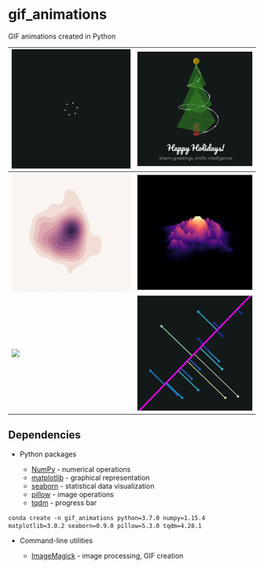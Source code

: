 # gif_animations

GIF animations created in Python

| ![](snowflake.gif) | ![](christmas.gif) |
|-|-|
| ![](kde.gif) | ![](mountain.gif) |
| ![](cubes.gif) | ![](projections.gif) |


## Dependencies

* Python packages

    * [NumPy](http://www.numpy.org/) - numerical operations
    * [matplotlib](http://matplotlib.org/) - graphical representation
    * [seaborn](https://seaborn.pydata.org/) - statistical data visualization
    * [pillow](https://python-pillow.org/) - image operations
    * [tqdm](https://tqdm.github.io/) - progress bar

<!-- -->

    conda create -n gif_animations python=3.7.0 numpy=1.15.4 matplotlib=3.0.2 seaborn=0.9.0 pillow=5.3.0 tqdm=4.28.1

* Command-line utilities

    * [ImageMagick](http://www.imagemagick.org/) - image processing, GIF creation
